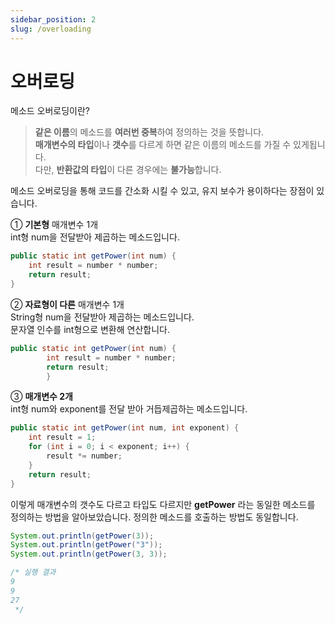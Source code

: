 ```yaml
---
sidebar_position: 2  
slug: /overloading
---
```


# 오버로딩
메소드 오버로딩이란?
> **같은 이름**의 메소드를 **여러번 중복**하여 정의하는 것을 뜻합니다.  
> **매개변수의 타입**이나 **갯수**를 다르게 하면 같은 이름의 메소드를 가질 수 있게됩니다.  
> 다만, **반환값의 타입**이 다른 경우에는 **불가능**합니다.

메소드 오버로딩을 통해 코드를 간소화 시킬 수 있고, 유지 보수가 용이하다는 장점이 있습니다.

① **기본형** 매개변수 1개  
int형 num을 전달받아 제곱하는 메소드입니다.
```java
public static int getPower(int num) {
    int result = number * number;
    return result;
}
```

② **자료형이 다른** 매개변수 1개  
String형 num을 전달받아 제곱하는 메소드입니다.  
문자열 인수를 int형으로 변환해 연산합니다.
```java
public static int getPower(int num) {
        int result = number * number;
        return result;
        }
```

③ **매개변수 2개**  
int형 num와 exponent를 전달 받아 거듭제곱하는 메소드입니다.
```java
public static int getPower(int num, int exponent) {
    int result = 1;
    for (int i = 0; i < exponent; i++) {
        result *= number;
    }
    return result;
}
```

이렇게 매개변수의 갯수도 다르고 타입도 다르지만 **getPower** 라는 동일한 메소드를 정의하는 방법을 알아보았습니다.
정의한 메소드를 호출하는 방법도 동일합니다.

```java
System.out.println(getPower(3));
System.out.println(getPower("3"));
System.out.println(getPower(3, 3));

/* 실행 결과
9
9
27        
 */
```
